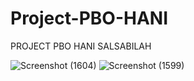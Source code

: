 # Project-PBO-HANI

PROJECT PBO HANI SALSABILAH 

![Screenshot (1604)](https://user-images.githubusercontent.com/109268262/178972265-c14adf57-62d1-4deb-9f8c-8ed064bc13a1.png)
![Screenshot (1599)](https://user-images.githubusercontent.com/109268262/178972288-d4d9809c-59d3-465f-a665-5928c80c7e68.png)
